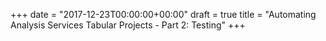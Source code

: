 +++
date = "2017-12-23T00:00:00+00:00"
draft = true 
title = "Automating Analysis Services Tabular Projects - Part 2: Testing"
+++